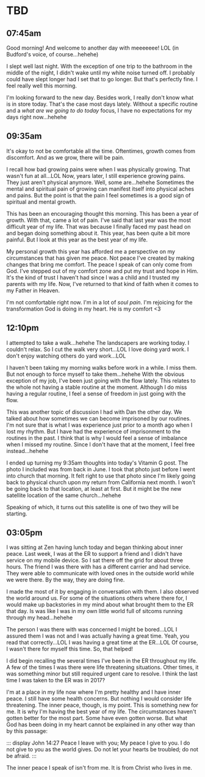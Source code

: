 # TBD

## 07:45am

Good morning! And welcome to another day with meeeeeee! LOL (in Budford's voice, of course...hehehe)

I slept well last night. With the exception of one trip to the bathroom in the middle of the night, I didn't wake until my white noise turned off. I probably could have slept longer had I set that to go longer. But that's perfectly fine. I feel really well this morning.

I'm looking forward to the new day. Besides work, I really don't know what is in store today. That's the case most days lately. Without a specific routine and a *what are we going to do today* focus, I have no expectations for my days right now...hehehe

## 09:35am

It's okay to not be comfortable all the time. Oftentimes, growth comes from discomfort. And as we grow, there will be pain.

I recall how bad growing pains were when I was physically growing. That wasn't fun at all...LOL Now, years later, I still experience growing pains. They just aren't physical anymore. Well, some are...hehehe Sometimes the mental and spiritual pain of growing can manifest itself into physical aches and pains. But the point is that the pain I feel sometimes is a good sign of spiritual and mental growth.

This has been an encouraging thought this morning. This has been a year of growth. With that, came a lot of pain. I've said that last year was the most difficult year of my life. That was because I finally faced my past head on and began doing something about it. This year, has been quite a bit more painful. But I look at this year as the best year of my life.

My personal growth this year has afforded me a perspective on my circumstances that has given me peace. Not peace I've created by making changes that bring me comfort. The peace I speak of can only come from God. I've stepped out of my comfort zone and put my trust and hope in Him. It's the kind of trust I haven't had since I was a child and I trusted my parents with my life. Now, I've returned to that kind of faith when it comes to my Father in Heaven.

I'm not comfortable right now. I'm in a lot of *soul pain*. I'm rejoicing for the transformation God is doing in my heart. He is my comfort <3

## 12:10pm

I attempted to take a walk...hehehe The landscapers are working today. I couldn't relax. So I cut the walk very short...LOL I love doing yard work. I don't enjoy watching others do yard work...LOL

I haven't been taking my morning walks before work in a while. I miss them. But not enough to force myself to take them...hehehe With the obvious exception of my job, I've been just going with the flow lately. This relates to the whole not having a stable routine at the moment. Although I do miss having a regular routine, I feel a sense of freedom in just going with the flow.

This was another topic of discussion I had with Dan the other day. We talked about how sometimes we can become imprisoned by our routines. I'm not sure that is what I was experience just prior to a month ago when I lost my rhythm. But I have had the experience of imprisonment to the routines in the past. I think that is why I would feel a sense of imbalance when I missed my routine. Since I don't have that at the moment, I feel free instead...hehehe

I ended up turning my 9:35am thoughts into today's Vitamin G post. The photo I included was from back in June. I took that photo just before I went into church that morning. It felt right to use that photo since I'm likely going back to physical church upon my return from California next month. I won't be going back to that location, at least at first. But it might be the new satellite location of the same church...hehehe

Speaking of which, it turns out this satellite is one of two they will be starting.

## 03:05pm

I was sitting at Zen having lunch today and began thinking about inner peace. Last week, I was at the ER to support a friend and I didn't have service on my mobile device. So I sat there off the grid for about three hours. The friend I was there with has a different carrier and had service. They were able to communicate with loved ones in the outside world while we were there. By the way, they are doing fine.

I made the most of it by engaging in conversation with them. I also observed the world around us. For some of the situations others where there for, I would make up backstories in my mind about what brought them to the ER that day. Is was like I was in my own little world full of sitcoms running through my head...hehehe

The person I was there with was concerned I might be bored...LOL I assured them I was not and I was actually having a great time. Yeah, you read that correctly...LOL I was having a great time at the ER...LOL Of course, I wasn't there for myself this time. So, that helped!

I did begin recalling the several times I've been in the ER throughout my life. A few of the times I was there were life threatening situations. Other times, it was something minor but still required urgent care to resolve. I think the last time I was taken to the ER was in 2017?

I'm at a place in my life now where I'm pretty healthy and I have inner peace. I still have some health concerns. But nothing I would consider life threatening. The inner peace, though, is my point. This is something new for me. It is why I'm having the best year of my life. The circumstances haven't gotten better for the most part. Some have even gotten worse. But what God has been doing in my heart cannot be explained in any other way than by this passage:

::: display John 14:27
Peace I leave with you; My peace I give to you. I do not give to you as the world gives. Do not let your hearts be troubled; do not be afraid.
:::

The inner peace I speak of isn't from me. It is from Christ who lives in me.

